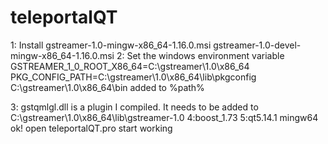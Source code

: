 # teleportalQT
1: Install gstreamer-1.0-mingw-x86_64-1.16.0.msi
gstreamer-1.0-devel-mingw-x86_64-1.16.0.msi
2: Set the windows environment variable
GSTREAMER_1_0_ROOT_X86_64=C:\gstreamer\1.0\x86_64\
PKG_CONFIG_PATH=C:\gstreamer\1.0\x86_64\lib\pkgconfig
C:\gstreamer\1.0\x86_64\bin added to %path%

3: gstqmlgl.dll is a plugin I compiled. It needs to be added to C:\gstreamer\1.0\x86_64\lib\gstreamer-1.0
4:boost_1.73
5:qt5.14.1 mingw64
ok!
open teleportalQT.pro start working





